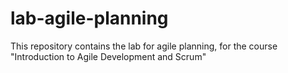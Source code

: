 # lab-agile-planning
This repository contains the lab for agile planning, for the course "Introduction to Agile Development and Scrum"
